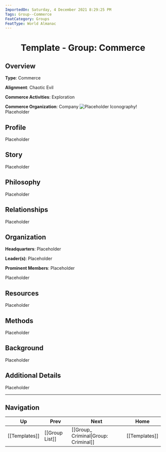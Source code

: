 ```yaml
---
ImportedOn: Saturday, 4 December 2021 8:29:25 PM
Tags: Group--Commerce
FeatCategory: Groups
FeatType: World Almanac
---
```

# <center>Template - Group: Commerce</center>

## Overview

**Type**: Commerce

**Alignment**: Chaotic Evil

**Commerce Activities**: Exploration

**Commerce Organization**: Company
![Placeholder Iconography!](ImagePlaceholder.png)
Placeholder​

## Profile

Placeholder​

## Story

Placeholder​

## Philosophy

Placeholder​

## Relationships

Placeholder​

## Organization

**Headquarters**: Placeholder​

**Leader(s)**: Placeholder​

**Prominent Members**: Placeholder​

Placeholder​

## Resources

Placeholder​

## Methods

Placeholder​

## Background

Placeholder​

## Additional Details

Placeholder​


---
## Navigation
| Up | Prev | Next | Home |
|----|------|------|------|
| [[Templates]] | [[Group List]] | [[Group_ Criminal\|Group: Criminal]] | [[Templates]] |
